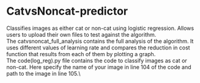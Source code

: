 # CatvsNoncat-predictor
Classifies images as either cat or non-cat using logistic regression. Allows users to upload their own files to test against the algorithm.\
The catvsnoncat_full_analysis contains the full analysis of the algorithm. It uses different values of learning rate and compares the reduction in cost function that results from each of them by plotting a graph.\
The code(log_reg).py file contains the code to classify images as cat or non-cat. Here specify the name of your image in line 104 of the code and path to the image in line 105.\
